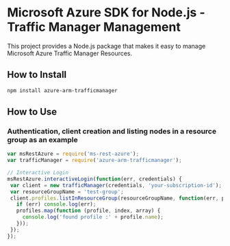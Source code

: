 # Microsoft Azure SDK for Node.js - Traffic Manager Management

This project provides a Node.js package that makes it easy to manage Microsoft Azure Traffic Manager Resources. 

## How to Install

```bash
npm install azure-arm-trafficmanager
```

## How to Use

### Authentication, client creation and listing nodes in a resource group as an example

 ```javascript
 var msRestAzure = require('ms-rest-azure');
 var trafficManager = require('azure-arm-trafficmanager');
 
 // Interactive Login
 msRestAzure.interactiveLogin(function(err, credentials) {
  var client = new trafficManager(credentials, 'your-subscription-id');
  var resourceGroupName = 'test-group';
  client.profiles.listInResourceGroup(resourceGroupName, function(err, profiles, request, response) {
    if (err) console.log(err);
    profiles.map(function (profile, index, array) {
      console.log('found profile :' + profile.name);
    }));
  });
 });
 ```